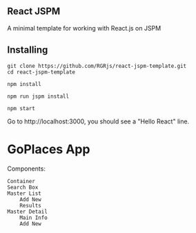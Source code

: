 ## React JSPM

A minimal template for working with React.js on JSPM

## Installing

```
git clone https://github.com/RGRjs/react-jspm-template.git
cd react-jspm-template

npm install

npm run jspm install

npm start
```

Go to http://localhost:3000, you should see a "Hello React" line.

# GoPlaces App

Components:

	Container 
	Search Box
	Master List
		Add New
		Results
	Master Detail
		Main Info
		Add New
